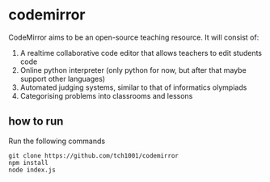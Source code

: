 # codemirror
CodeMirror aims to be an open-source teaching resource. It will consist of:
1. A realtime collaborative code editor that allows teachers to edit students code
2. Online python interpreter (only python for now, but after that maybe support other languages)
3. Automated judging systems, similar to that of informatics olympiads
4. Categorising problems into classrooms and lessons

## how to run
Run the following commands
```
git clone https://github.com/tch1001/codemirror
npm install
node index.js
```
